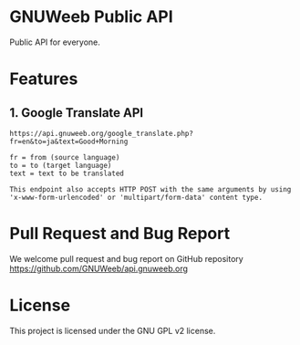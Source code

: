 
# GNUWeeb Public API
Public API for everyone.


# Features
## 1. Google Translate API
```
https://api.gnuweeb.org/google_translate.php?fr=en&to=ja&text=Good+Morning

fr = from (source language)
to = to (target language)
text = text to be translated

This endpoint also accepts HTTP POST with the same arguments by using 'x-www-form-urlencoded' or 'multipart/form-data' content type.
```

# Pull Request and Bug Report
We welcome pull request and bug report on GitHub repository
https://github.com/GNUWeeb/api.gnuweeb.org


# License
This project is licensed under the GNU GPL v2 license.
